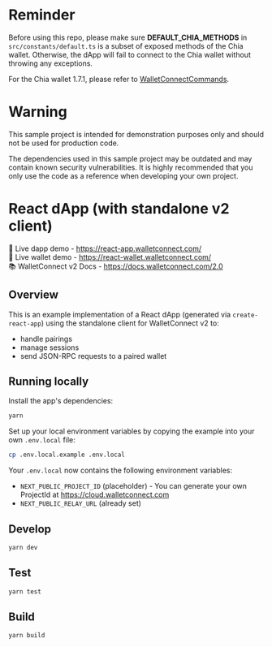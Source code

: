 # Reminder
Before using this repo, please make sure **DEFAULT_CHIA_METHODS** in `src/constants/default.ts` is a subset of exposed methods of the Chia wallet. Otherwise, the dApp will fail to connect to the Chia wallet without throwing any exceptions.

For the Chia wallet 1.7.1, please refer to [WalletConnectCommands](https://github.com/Chia-Network/chia-blockchain-gui/blob/5702b3f60c92aa68c30676179b79c94e2192247c/packages/gui/src/constants/WalletConnectCommands.tsx).

# Warning
This sample project is intended for demonstration purposes only and should not be used for production code.

The dependencies used in this sample project may be outdated and may contain known security vulnerabilities. It is highly recommended that you only use the code as a reference when developing your own project.

# React dApp (with standalone v2 client)

🔗 Live dapp demo - https://react-app.walletconnect.com/ <br />
🔗 Live wallet demo - https://react-wallet.walletconnect.com/ <br />
📚 WalletConnect v2 Docs - https://docs.walletconnect.com/2.0

## Overview

This is an example implementation of a React dApp (generated via `create-react-app`) using the standalone
client for WalletConnect v2 to:

- handle pairings
- manage sessions
- send JSON-RPC requests to a paired wallet

## Running locally

Install the app's dependencies:

```bash
yarn
```

Set up your local environment variables by copying the example into your own `.env.local` file:

```bash
cp .env.local.example .env.local
```

Your `.env.local` now contains the following environment variables:

- `NEXT_PUBLIC_PROJECT_ID` (placeholder) - You can generate your own ProjectId at https://cloud.walletconnect.com
- `NEXT_PUBLIC_RELAY_URL` (already set)

## Develop

```bash
yarn dev
```

## Test

```bash
yarn test
```

## Build

```bash
yarn build
```

